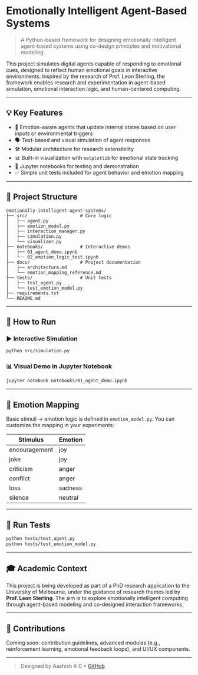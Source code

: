# Emotionally Intelligent Agent-Based Systems

> A Python-based framework for designing emotionally intelligent agent-based systems using co-design principles and motivational modeling.

This project simulates digital agents capable of responding to emotional cues, designed to reflect human emotional goals in interactive environments. Inspired by the research of Prof. Leon Sterling, the framework enables research and experimentation in agent-based simulation, emotional interaction logic, and human-centered computing.

---

## 💡 Key Features

- 🧠 Emotion-aware agents that update internal states based on user inputs or environmental triggers
- 🗣️ Text-based and visual simulation of agent responses
- 🛠️ Modular architecture for research extensibility
- 📊 Built-in visualization with `matplotlib` for emotional state tracking
- 📒 Jupyter notebooks for testing and demonstration
- ✅ Simple unit tests included for agent behavior and emotion mapping

---

## 📂 Project Structure

```
emotionally-intelligent-agent-systems/
├── src/                    # Core logic
│   ├── agent.py
│   ├── emotion_model.py
│   ├── interaction_manager.py
│   ├── simulation.py
│   └── visualizer.py
├── notebooks/              # Interactive demos
│   ├── 01_agent_demo.ipynb
│   └── 02_emotion_logic_test.ipynb
├── docs/                   # Project documentation
│   ├── architecture.md
│   └── emotion_mapping_reference.md
├── tests/                  # Unit tests
│   ├── test_agent.py
│   └── test_emotion_model.py
├── requirements.txt
└── README.md
```

---

## 🧪 How to Run

### ▶️ Interactive Simulation
```bash
python src/simulation.py
```

### 📊 Visual Demo in Jupyter Notebook
```bash
jupyter notebook notebooks/01_agent_demo.ipynb
```

---

## 🧠 Emotion Mapping

Basic stimuli → emotion logic is defined in `emotion_model.py`. You can customize the mapping in your experiments:

| Stimulus      | Emotion  |
|---------------|----------|
| encouragement | joy      |
| joke          | joy      |
| criticism     | anger    |
| conflict      | anger    |
| loss          | sadness  |
| silence       | neutral  |

---

## 🧪 Run Tests

```bash
python tests/test_agent.py
python tests/test_emotion_model.py
```

---

## 🎓 Academic Context

This project is being developed as part of a PhD research application to the University of Melbourne, under the guidance of research themes led by **Prof. Leon Sterling**. The aim is to explore emotionally intelligent computing through agent-based modeling and co-designed interaction frameworks.

---


## 🤝 Contributions

Coming soon: contribution guidelines, advanced modules (e.g., reinforcement learning, emotional feedback loops), and UI/UX components.

---

> Designed by Aashish K C • [GitHub](https://github.com/Aashish792)
```
